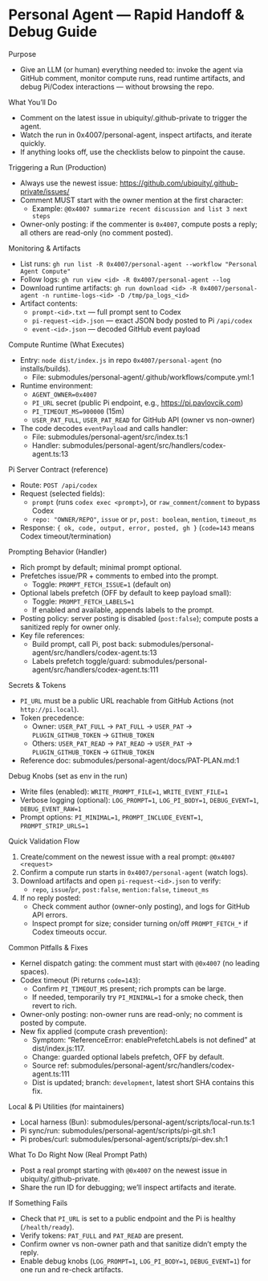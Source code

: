 # Personal Agent — Rapid Handoff & Debug Guide

Purpose
- Give an LLM (or human) everything needed to: invoke the agent via GitHub comment, monitor compute runs, read runtime artifacts, and debug Pi/Codex interactions — without browsing the repo.

What You’ll Do
- Comment on the latest issue in ubiquity/.github-private to trigger the agent.
- Watch the run in 0x4007/personal-agent, inspect artifacts, and iterate quickly.
- If anything looks off, use the checklists below to pinpoint the cause.

Triggering a Run (Production)
- Always use the newest issue: https://github.com/ubiquity/.github-private/issues/
- Comment MUST start with the owner mention at the first character:
  - Example: `@0x4007 summarize recent discussion and list 3 next steps`
- Owner-only posting: if the commenter is `0x4007`, compute posts a reply; all others are read-only (no comment posted).

Monitoring & Artifacts
- List runs: `gh run list -R 0x4007/personal-agent --workflow "Personal Agent Compute"`
- Follow logs: `gh run view <id> -R 0x4007/personal-agent --log`
- Download runtime artifacts: `gh run download <id> -R 0x4007/personal-agent -n runtime-logs-<id> -D /tmp/pa_logs_<id>`
- Artifact contents:
  - `prompt-<id>.txt` — full prompt sent to Codex
  - `pi-request-<id>.json` — exact JSON body posted to Pi `/api/codex`
  - `event-<id>.json` — decoded GitHub event payload

Compute Runtime (What Executes)
- Entry: `node dist/index.js` in repo `0x4007/personal-agent` (no installs/builds).
  - File: submodules/personal-agent/.github/workflows/compute.yml:1
- Runtime environment:
  - `AGENT_OWNER=0x4007`
  - `PI_URL` secret (public Pi endpoint, e.g., https://pi.pavlovcik.com)
  - `PI_TIMEOUT_MS=900000` (15m)
  - `USER_PAT_FULL`, `USER_PAT_READ` for GitHub API (owner vs non-owner)
- The code decodes `eventPayload` and calls handler:
  - File: submodules/personal-agent/src/index.ts:1
  - Handler: submodules/personal-agent/src/handlers/codex-agent.ts:13

Pi Server Contract (reference)
- Route: `POST /api/codex`
- Request (selected fields):
  - `prompt` (runs `codex exec <prompt>`), or `raw_comment`/`comment` to bypass Codex
  - `repo: "OWNER/REPO"`, `issue` or `pr`, `post: boolean`, `mention`, `timeout_ms`
- Response: `{ ok, code, output, error, posted, gh }` (`code=143` means Codex timeout/termination)

Prompting Behavior (Handler)
- Rich prompt by default; minimal prompt optional.
- Prefetches issue/PR + comments to embed into the prompt.
  - Toggle: `PROMPT_FETCH_ISSUE=1` (default on)
- Optional labels prefetch (OFF by default to keep payload small):
  - Toggle: `PROMPT_FETCH_LABELS=1`
  - If enabled and available, appends labels to the prompt.
- Posting policy: server posting is disabled (`post:false`); compute posts a sanitized reply for owner only.
- Key file references:
  - Build prompt, call Pi, post back: submodules/personal-agent/src/handlers/codex-agent.ts:13
  - Labels prefetch toggle/guard: submodules/personal-agent/src/handlers/codex-agent.ts:111

Secrets & Tokens
- `PI_URL` must be a public URL reachable from GitHub Actions (not `http://pi.local`).
- Token precedence:
  - Owner: `USER_PAT_FULL` → `PAT_FULL` → `USER_PAT` → `PLUGIN_GITHUB_TOKEN` → `GITHUB_TOKEN`
  - Others: `USER_PAT_READ` → `PAT_READ` → `USER_PAT` → `PLUGIN_GITHUB_TOKEN` → `GITHUB_TOKEN`
- Reference doc: submodules/personal-agent/docs/PAT-PLAN.md:1

Debug Knobs (set as env in the run)
- Write files (enabled): `WRITE_PROMPT_FILE=1`, `WRITE_EVENT_FILE=1`
- Verbose logging (optional): `LOG_PROMPT=1`, `LOG_PI_BODY=1`, `DEBUG_EVENT=1`, `DEBUG_EVENT_RAW=1`
- Prompt options: `PI_MINIMAL=1`, `PROMPT_INCLUDE_EVENT=1`, `PROMPT_STRIP_URLS=1`

Quick Validation Flow
1) Create/comment on the newest issue with a real prompt: `@0x4007 <request>`
2) Confirm a compute run starts in `0x4007/personal-agent` (watch logs).
3) Download artifacts and open `pi-request-<id>.json` to verify:
   - `repo`, `issue`/`pr`, `post:false`, `mention:false`, `timeout_ms`
4) If no reply posted:
   - Check comment author (owner-only posting), and logs for GitHub API errors.
   - Inspect prompt for size; consider turning on/off `PROMPT_FETCH_*` if Codex timeouts occur.

Common Pitfalls & Fixes
- Kernel dispatch gating: the comment must start with `@0x4007` (no leading spaces).
- Codex timeout (Pi returns `code=143`):
  - Confirm `PI_TIMEOUT_MS` present; rich prompts can be large.
  - If needed, temporarily try `PI_MINIMAL=1` for a smoke check, then revert to rich.
- Owner-only posting: non-owner runs are read-only; no comment is posted by compute.
- New fix applied (compute crash prevention):
  - Symptom: “ReferenceError: enablePrefetchLabels is not defined” at dist/index.js:117.
  - Change: guarded optional labels prefetch, OFF by default.
  - Source ref: submodules/personal-agent/src/handlers/codex-agent.ts:111
  - Dist is updated; branch: `development`, latest short SHA contains this fix.

Local & Pi Utilities (for maintainers)
- Local harness (Bun): submodules/personal-agent/scripts/local-run.ts:1
- Pi sync/run: submodules/personal-agent/scripts/pi-git.sh:1
- Pi probes/curl: submodules/personal-agent/scripts/pi-dev.sh:1

What To Do Right Now (Real Prompt Path)
- Post a real prompt starting with `@0x4007` on the newest issue in ubiquity/.github-private.
- Share the run ID for debugging; we’ll inspect artifacts and iterate.

If Something Fails
- Check that `PI_URL` is set to a public endpoint and the Pi is healthy (`/health/ready`).
- Verify tokens: `PAT_FULL` and `PAT_READ` are present.
- Confirm owner vs non-owner path and that sanitize didn’t empty the reply.
- Enable debug knobs (`LOG_PROMPT=1`, `LOG_PI_BODY=1`, `DEBUG_EVENT=1`) for one run and re-check artifacts.

